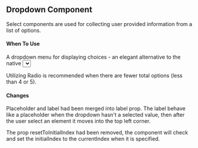 ## Dropdown Component

Select components are used for collecting user provided information from a list of options.

#### When To Use

A dropdown menu for displaying choices - an elegant alternative to the native <select> element.

Utilizing Radio is recommended when there are fewer total options (less than 4 or 5).

#### Changes

Placeholder and label had been merged into label prop.
The label behave like a placeholder when the dropdown hasn't a selected value, then after the user select an element it moves into the top left corner.

The prop resetToInitialIndex had been removed, the component will check and set the initialIndex to the currentIndex when it is specified.
